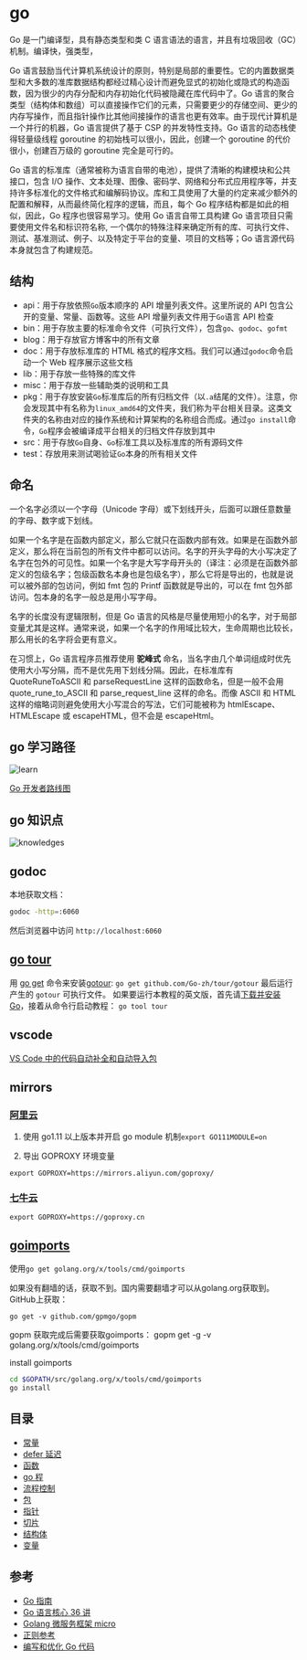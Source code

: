 # go

Go 是一门编译型，具有静态类型和类 C 语言语法的语言，并且有垃圾回收（GC）机制。编译快，强类型，

Go 语言鼓励当代计算机系统设计的原则，特别是局部的重要性。它的内置数据类型和大多数的准库数据结构都经过精心设计而避免显式的初始化或隐式的构造函数，因为很少的内存分配和内存初始化代码被隐藏在库代码中了。Go 语言的聚合类型（结构体和数组）可以直接操作它们的元素，只需要更少的存储空间、更少的内存写操作，而且指针操作比其他间接操作的语言也更有效率。由于现代计算机是一个并行的机器，Go 语言提供了基于 CSP 的并发特性支持。Go 语言的动态栈使得轻量级线程 goroutine 的初始栈可以很小，因此，创建一个 goroutine 的代价很小，创建百万级的 goroutine 完全是可行的。

Go 语言的标准库（通常被称为语言自带的电池），提供了清晰的构建模块和公共接口，包含 I/O 操作、文本处理、图像、密码学、网络和分布式应用程序等，并支持许多标准化的文件格式和编解码协议。库和工具使用了大量的约定来减少额外的配置和解释，从而最终简化程序的逻辑，而且，每个 Go 程序结构都是如此的相似，因此，Go 程序也很容易学习。使用 Go 语言自带工具构建 Go 语言项目只需要使用文件名和标识符名称, 一个偶尔的特殊注释来确定所有的库、可执行文件、测试、基准测试、例子、以及特定于平台的变量、项目的文档等；Go 语言源代码本身就包含了构建规范。

## 结构

- api：用于存放依照`Go`版本顺序的 API 增量列表文件。这里所说的 API 包含公开的变量、常量、函数等。这些 API 增量列表文件用于`Go`语言 API 检查
- bin：用于存放主要的标准命令文件（可执行文件），包含`go`、`godoc`、`gofmt`
- blog：用于存放官方博客中的所有文章
- doc：用于存放标准库的 HTML 格式的程序文档。我们可以通过`godoc`命令启动一个 Web 程序展示这些文档
- lib：用于存放一些特殊的库文件
- misc：用于存放一些辅助类的说明和工具
- pkg：用于存放安装`Go`标准库后的所有归档文件（以`.a`结尾的文件）。注意，你会发现其中有名称为`linux_amd64`的文件夹，我们称为平台相关目录。这类文件夹的名称由对应的操作系统和计算架构的名称组合而成。通过`go install`命令，`Go`程序会被编译成平台相关的归档文件存放到其中
- src：用于存放`Go`自身、`Go`标准工具以及标准库的所有源码文件
- test：存放用来测试喝验证`Go`本身的所有相关文件

## 命名

一个名字必须以一个字母（Unicode 字母）或下划线开头，后面可以跟任意数量的字母、数字或下划线。

如果一个名字是在函数内部定义，那么它就只在函数内部有效。如果是在函数外部定义，那么将在当前包的所有文件中都可以访问。名字的开头字母的大小写决定了名字在包外的可见性。如果一个名字是大写字母开头的（译注：必须是在函数外部定义的包级名字；包级函数名本身也是包级名字），那么它将是导出的，也就是说可以被外部的包访问，例如 fmt 包的 Printf 函数就是导出的，可以在 fmt 包外部访问。包本身的名字一般总是用小写字母。

名字的长度没有逻辑限制，但是 Go 语言的风格是尽量使用短小的名字，对于局部变量尤其是这样。通常来说，如果一个名字的作用域比较大，生命周期也比较长，那么用长的名字将会更有意义。

在习惯上，Go 语言程序员推荐使用 **驼峰式** 命名，当名字由几个单词组成时优先使用大小写分隔，而不是优先用下划线分隔。因此，在标准库有 QuoteRuneToASCII 和 parseRequestLine 这样的函数命名，但是一般不会用 quote_rune_to_ASCII 和 parse_request_line 这样的命名。而像 ASCII 和 HTML 这样的缩略词则避免使用大小写混合的写法，它们可能被称为 htmlEscape、HTMLEscape 或 escapeHTML，但不会是 escapeHtml。

## go 学习路径

![learn](images/go-learn.png)

[Go 开发者路线图](https://github.com/Quorafind/golang-developer-roadmap-cn)

## go 知识点

![knowledges](images/go-knowledges.jpg)

## godoc

本地获取文档：

```bash
godoc -http=:6060
```

然后浏览器中访问 `http://localhost:6060`

## [go tour](https://tour.go-zh.org/welcome/3)

用 [go get](https://go-zh.org/cmd/go/) 命令来安装[gotour](https://go-zh.org/x/tour/): `go get github.com/Go-zh/tour/gotour` 最后运行产生的 `gotour` 可执行文件。 如果要运行本教程的英文版，首先请[下载并安装 Go](https://golang.org/dl/)，接着从命令行启动教程： `go tool tour`

## vscode

[VS Code 中的代码自动补全和自动导入包](https://maiyang.me/post/2018-09-14-tips-vscode/)

## mirrors

### [阿里云](https://mirrors.aliyun.com/goproxy/)

1. 使用 go1.11 以上版本并开启 go module 机制`export GO111MODULE=on`

2. 导出 GOPROXY 环境变量

`export GOPROXY=https://mirrors.aliyun.com/goproxy/`

### [七牛云](https://github.com/goproxy/goproxy.cn/blob/master/README.zh-CN.md#%E7%94%A8%E6%B3%95)

`export GOPROXY=https://goproxy.cn`

## [goimports](https://www.jianshu.com/p/8719bf5aeca0)
使用`go get golang.org/x/tools/cmd/goimports`

如果没有翻墙的话，获取不到。国内需要翻墙才可以从golang.org获取到。
GitHub上获取：

```
go get -v github.com/gpmgo/gopm
```
gopm 获取完成后需要获取goimports：
gopm get -g -v golang.org/x/tools/cmd/goimports

install goimports
```bash
cd $GOPATH/src/golang.org/x/tools/cmd/goimports
go install
```
## 目录

- [常量](const.md)
- [defer 延迟](defer.md)
- [函数](func.md)
- [go 程](goroutine.md)
- [流程控制](loop-control.md)
- [包](package/README.md)
- [指针](pointer.md)
- [切片](slice.md)
- [结构体](struct.md)
- [变量](var.md)

## 参考

- [Go 指南](https://tour.go-zh.org/list)
- [Go 语言核心 36 讲](https://time.geekbang.org/column/112)
- [Golang 微服务框架 micro](https://micro.mu/docs/)
- [正则参考](https://github.com/google/re2/wiki/Syntax)
- [编写和优化 Go 代码](https://github.com/dgryski/go-perfbook/blob/master/performance-zh.md)
